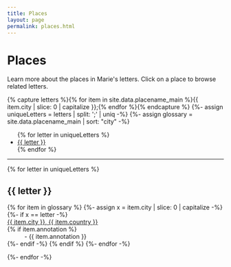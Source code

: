 ```yaml
---
title: Places
layout: page
permalink: places.html
---
```


# Places

Learn more about the places in Marie's letters. Click on a place to browse related letters.

{% capture letters %}{% for item in site.data.placename_main %}{{ item.city | slice: 0 | capitalize }};{% endfor %}{% endcapture %}
{%- assign uniqueLetters = letters | split: ';' | uniq -%}
{%- assign glossary = site.data.placename_main | sort: "city" -%}

<ul class="list-inline">
{% for letter in uniqueLetters %}
<li class="list-inline-item h2"><a href="#{{ letter }}">{{ letter }}</a></li>
{% endfor %}
</ul>
<hr>

<div>

{% for letter in uniqueLetters %}
<h2 class="pt-4" id="{{ letter }}">{{ letter }}</h2>

<dl id="glossary-list">
{% for item in glossary %}
{%- assign x = item.city | slice: 0 | capitalize -%}
{%- if x == letter -%}
    <dt class="glossary-def"><div id="{{ item.key }}"><a href="{{ '/browse.html#' | append: item.key | relative_url }}">
    {{ item.city }}, {{ item.country }}</a></div></dt> 
    {% if item.annotation %}<dd>- {{ item.annotation }}</dd>{%- endif -%}
{% endif %}
{%- endfor -%}
</dl>

{%- endfor -%}
</div>
